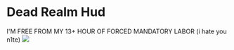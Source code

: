 # Dead Realm Hud

I'M FREE FROM MY 13+ HOUR OF FORCED MANDATORY LABOR (i hate you n1te)
![](https://cdn.discordapp.com/attachments/849343975714586721/1277484980821557309/togif.gif?ex=66ddd0d9&is=66dc7f59&hm=6fcc635a22ef34dc8b233e00f344f9e803a230bd33b8a8c3462b0d7f9738e4bc&)
